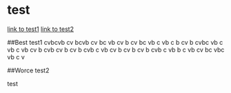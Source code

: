 # test

[link to test1](#best-test1)
[link to test2](#worse-test2)

##Best test1
cvbcvb
cv
bcvb
cv
bc
vb
cv
b
cv
bc
vb
c
vb
c
b
cv
b
cvbc
vb
c
vb
c
vb
cv
b
cvb
cv
b
cv
b
cvb
c
vb
cv
b
cv
b
cv
b
cvb
c
vb
b
c
vb
cv
bc
vbc
vb
c
v






##Worce test2


test
